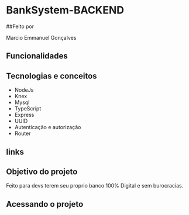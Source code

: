 # BankSystem-BACKEND

##Feito por

  Marcio Emmanuel Gonçalves
  
## Funcionalidades

## Tecnologias e conceitos

   * NodeJs
   * Knex
   * Mysql
   * TypeScript
   * Express
   * UUID
   * Autenticação e autorização
   * Router
  
## links

## Objetivo do projeto

  Feito para devs terem seu proprio banco 100% Digital e sem burocracias.

## Acessando o projeto
